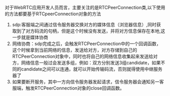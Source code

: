 对于WebRTC应用开发人员而言，主要关注的是RTCPeerConnection类,以下使用的方法都要基于RTCpeerConnection对象的方法

1. sdp:客服端之间通过信令服务器交换对方的媒体信息（浏览器信息）,同时获取到了对方码流的句柄，但是这个时候没有发送，并将对方信息保存在本地,这一步就是媒体协商
2. 网络协商：sdp完成之后，会触发RTCPeerConnection中的一个回调函数，这个时候拿到当前网络的信息，发送给对方，对方存储到自己的RTCPeerConnection对象中，同时也将自己的网络信息收集起来发送给对方，网络信息一般过会发送多组，例如：双方分别发送3组candidate，如果不同的candidate之间可以连通，就可以开始传输码流，否则就得使用中继服务器了
3. 如果要断开服务，其中一方向信令服务器发起请求，信令服务器会通知另一客服端，触发RTCPeerConnection对象的close回调函数。
